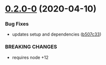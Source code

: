 # [0.2.0-0](https://github.com/rafamel/request-validation/compare/v0.1.2...v0.2.0-0) (2020-04-10)


### Bug Fixes

* updates setup and dependencies ([b507c33](https://github.com/rafamel/request-validation/commit/b507c337ea34e0ecf4712a12f54907ebbe3d50c0))


### BREAKING CHANGES

* requires node +12



